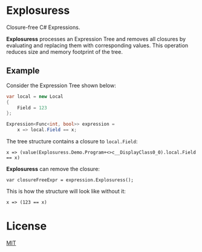 # Explosuress
Closure-free C# Expressions.

**Explosuress** processes an Expression Tree and removes all closures by evaluating and replacing them with corresponding values. This operation reduces size and memory footprint of the tree.

## Example

Consider the Expression Tree shown below:
```cs
var local = new Local
{
    Field = 123
};

Expression<Func<int, bool>> expression =
    x => local.Field == x;
```

The tree structure contains a closure to `local.Field`:

```
x => (value(Explosuress.Demo.Program+<>c__DisplayClass0_0).local.Field == x)
```

**Explosuress** can remove the closure:
```
var closureFreeExpr = expression.Explosuress();
```

This is how the structure will look like without it:
```
x => (123 == x)
```

# License
[MIT](https://github.com/AndreyChechel/Explosuress/blob/master/LICENSE)
